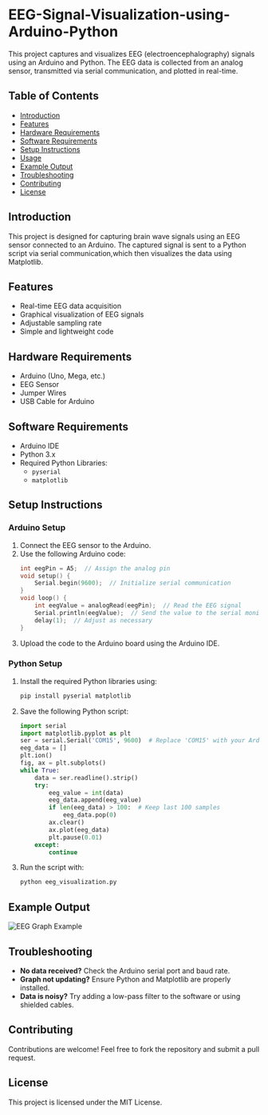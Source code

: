 # EEG-Signal-Visualization-using-Arduino-Python


This project captures and visualizes EEG (electroencephalography) signals using an Arduino and Python. The EEG data is collected from an analog sensor, transmitted via serial communication, and plotted in real-time.

## Table of Contents
- [Introduction](#introduction)
- [Features](#features)
- [Hardware Requirements](#hardware-requirements)
- [Software Requirements](#software-requirements)
- [Setup Instructions](#setup-instructions)
- [Usage](#usage)
- [Example Output](#example-output)
- [Troubleshooting](#troubleshooting)
- [Contributing](#contributing)
- [License](#license)

## Introduction
This project is designed for capturing brain wave signals using an EEG sensor connected to an Arduino. The captured signal is sent to a Python script via serial communication,which then visualizes the data using Matplotlib.

## Features
- Real-time EEG data acquisition
- Graphical visualization of EEG signals
- Adjustable sampling rate
- Simple and lightweight code

## Hardware Requirements
- Arduino (Uno, Mega, etc.)
- EEG Sensor
- Jumper Wires
- USB Cable for Arduino

## Software Requirements
- Arduino IDE
- Python 3.x
- Required Python Libraries:
  - `pyserial`
  - `matplotlib`

## Setup Instructions
### Arduino Setup
1. Connect the EEG sensor to the Arduino.
2. Use the following Arduino code:
   ```cpp
   int eegPin = A5;  // Assign the analog pin
   void setup() {
       Serial.begin(9600);  // Initialize serial communication
   }
   void loop() {
       int eegValue = analogRead(eegPin);  // Read the EEG signal
       Serial.println(eegValue);  // Send the value to the serial monitor
       delay(1);  // Adjust as necessary
   }
   ```
3. Upload the code to the Arduino board using the Arduino IDE.

### Python Setup
1. Install the required Python libraries using:
   ```sh
   pip install pyserial matplotlib
   ```
2. Save the following Python script:
   ```python
   import serial
   import matplotlib.pyplot as plt
   ser = serial.Serial('COM15', 9600)  # Replace 'COM15' with your Arduino port
   eeg_data = []
   plt.ion()
   fig, ax = plt.subplots()
   while True:
       data = ser.readline().strip()
       try:
           eeg_value = int(data)
           eeg_data.append(eeg_value)
           if len(eeg_data) > 100:  # Keep last 100 samples
               eeg_data.pop(0)
           ax.clear()
           ax.plot(eeg_data)
           plt.pause(0.01)
       except:
           continue
   ```
3. Run the script with:
   ```sh
   python eeg_visualization.py
   ```

## Example Output
![EEG Graph Example](example_graph.png)

## Troubleshooting
- **No data received?** Check the Arduino serial port and baud rate.
- **Graph not updating?** Ensure Python and Matplotlib are properly installed.
- **Data is noisy?** Try adding a low-pass filter to the software or using shielded cables.

## Contributing
Contributions are welcome! Feel free to fork the repository and submit a pull request.

## License
This project is licensed under the MIT License.


